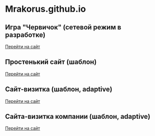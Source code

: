 # Mrakorus.github.io

## Игра "Червичок" (сетевой режим в разработке)

[Перейти на сайт](http://Mrakorus.github.io/Game-Worm/ "Перейти")

## Простенький сайт (шаблон)

[Перейти на сайт](http://Mrakorus.github.io/SiteByTempl/)

## Сайт-визитка (шаблон, adaptive)

[Перейти на сайт](http://Mrakorus.github.io/SiteByTempl2_corporate-landing/)

## Сайта-визитка компании (шаблон, adaptive)

[Перейти на сайт](https://mrakorus.github.io/SiteByTempl3/)
